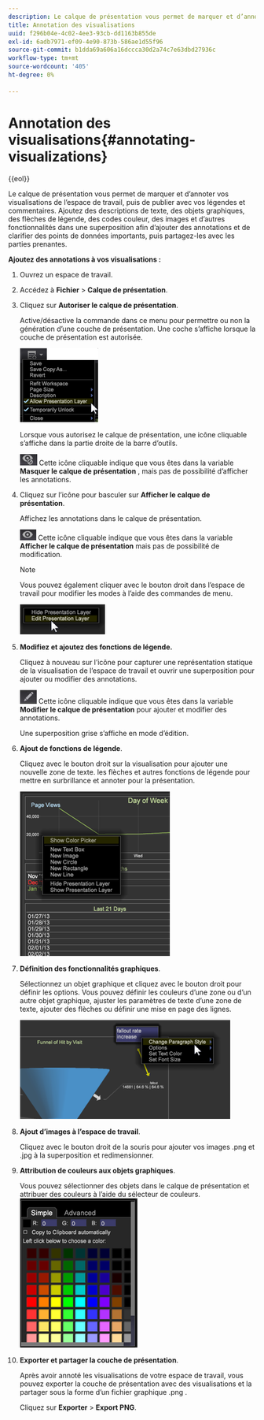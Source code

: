 ```yaml
---
description: Le calque de présentation vous permet de marquer et d’annoter vos visualisations de l’espace de travail, puis de publier avec vos légendes et commentaires. Ajoutez des descriptions de texte, des objets graphiques, des flèches de légende, des codes couleur, des images et d’autres fonctionnalités dans une superposition afin d’ajouter des annotations et de clarifier des points de données importants, puis partagez-les avec les parties prenantes.
title: Annotation des visualisations
uuid: f296b04e-4c02-4ee3-93cb-dd1163b855de
exl-id: 6adb7971-ef09-4e90-873b-586ae1d55f96
source-git-commit: b1dda69a606a16dccca30d2a74c7e63dbd27936c
workflow-type: tm+mt
source-wordcount: '405'
ht-degree: 0%

---
```


# Annotation des visualisations{#annotating-visualizations}

{{eol}}

Le calque de présentation vous permet de marquer et d’annoter vos visualisations de l’espace de travail, puis de publier avec vos légendes et commentaires. Ajoutez des descriptions de texte, des objets graphiques, des flèches de légende, des codes couleur, des images et d’autres fonctionnalités dans une superposition afin d’ajouter des annotations et de clarifier des points de données importants, puis partagez-les avec les parties prenantes.

**Ajoutez des annotations à vos visualisations :**

1. Ouvrez un espace de travail.
1. Accédez à **Fichier** > **Calque de présentation**.
1. Cliquez sur **Autoriser le calque de présentation**.

   Active/désactive la commande dans ce menu pour permettre ou non la génération d’une couche de présentation. Une coche s’affiche lorsque la couche de présentation est autorisée.

   ![](assets/6_4_presentation_layer_select.png)

   Lorsque vous autorisez le calque de présentation, une icône cliquable s’affiche dans la partie droite de la barre d’outils.

   ![](assets/dwb_presentation_icon2.png) Cette icône cliquable indique que vous êtes dans la variable **Masquer le calque de présentation** , mais pas de possibilité d’afficher les annotations.

1. Cliquez sur l’icône pour basculer sur **Afficher le calque de présentation**.

   Affichez les annotations dans le calque de présentation.

   ![](assets/dwb_presentation_icon3.png) Cette icône cliquable indique que vous êtes dans la variable **Afficher le calque de présentation** mais pas de possibilité de modification.

   >[!NOTE]
   >
   >Vous pouvez également cliquer avec le bouton droit dans l’espace de travail pour modifier les modes à l’aide des commandes de menu.

   ![](assets/6_4_presentation_layer_right_menu.png)

1. **Modifiez et ajoutez des fonctions de légende.**

   Cliquez à nouveau sur l’icône pour capturer une représentation statique de la visualisation de l’espace de travail et ouvrir une superposition pour ajouter ou modifier des annotations.

   ![](assets/dwb_presentation_icon1.png) Cette icône cliquable indique que vous êtes dans la variable **Modifier le calque de présentation** pour ajouter et modifier des annotations.

   Une superposition grise s’affiche en mode d’édition.

1. **Ajout de fonctions de légende**.

   Cliquez avec le bouton droit sur la visualisation pour ajouter une nouvelle zone de texte. les flèches et autres fonctions de légende pour mettre en surbrillance et annoter pour la présentation.

   ![](assets/6_4_presentation_layer_add_annotation.png)

1. **Définition des fonctionnalités graphiques**.

   Sélectionnez un objet graphique et cliquez avec le bouton droit pour définir les options. Vous pouvez définir les couleurs d’une zone ou d’un autre objet graphique, ajuster les paramètres de texte d’une zone de texte, ajouter des flèches ou définir une mise en page des lignes.

   ![](assets/6_4_presentation_layer_options.png)

1. **Ajout d’images à l’espace de travail**.

   Cliquez avec le bouton droit de la souris pour ajouter vos images .png et .jpg à la superposition et redimensionner.

1. **Attribution de couleurs aux objets graphiques**.

   Vous pouvez sélectionner des objets dans le calque de présentation et attribuer des couleurs à l’aide du sélecteur de couleurs. ![](assets/dwb_presentation_colorpicker.png)

1. **Exporter et partager la couche de présentation**.

   Après avoir annoté les visualisations de votre espace de travail, vous pouvez exporter la couche de présentation avec des visualisations et la partager sous la forme d’un fichier graphique .png .

   Cliquez sur **Exporter** > **Export PNG**.
